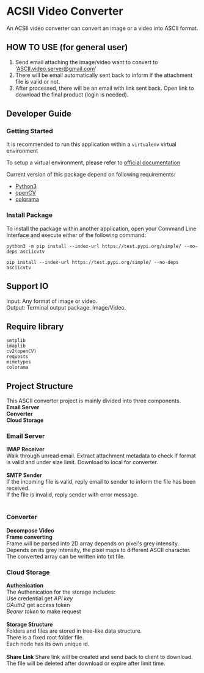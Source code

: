 # ACSII Video Converter

An ACSII video converter can convert an image or a video into ASCII format.<br>

## HOW TO USE (for general user)

1. Send email attaching the image/video want to convert to 'ASCII.video.server@gmail.com'<br>
2. There will be email automatically sent back to inform if the attachment file is valid or not.<br>
3. After processed, there will be an email with link sent back. Open link to download the final product (login is needed).<br>

## Developer Guide

### Getting Started

It is recommended to run this application within a `virtualenv` virtual environment

To setup a virtual environment, please refer to [official documentation](https://docs.python.org/3/library/venv.html)

Current version of this package depend on following requirements:

- [Python3](https://realpython.com/installing-python/)
- [openCV](https://pypi.org/project/opencv-python/)
- [colorama](https://pypi.org/project/colorama/)

### Install Package

To install the package within another application, open your Command Line Interface and execute either of the following command:

```
python3 -m pip install --index-url https://test.pypi.org/simple/ --no-deps asciicvtv

pip install --index-url https://test.pypi.org/simple/ --no-deps asciicvtv
```

## Support IO

Input: Any format of image or video.<br>
Output: Terminal output package. Image/Video.<br>

## Require library

`smtplib`<br>
`imaplib`<br>
`cv2(openCV)`<br>
`requests`<br>
`mimetypes`<br>
`colorama`<br>

## Project Structure

This ASCII converter project is mainly divided into three components.<br>
**Email Server**<br>
**Converter**<br>
**Cloud Storage**<br>

### Email Server

**IMAP Receiver**<br>
Walk through unread email. Extract attachment metadata to check if format is valid and under size limit. Download to local for converter. <br><br>
**SMTP Sender**<br>
If the incoming file is valid, reply email to sender to inform the file has been received.<br>
If the file is invalid, reply sender with error message.<br><br>

### Converter

**Decompose Video**<br>
**Frame converting**<br>
Frame will be parsed into 2D array depends on pixel's grey intensity.<br>
Depends on its grey intensity, the pixel maps to different ASCII character.<br>
The converted array can be written into txt file.

### Cloud Storage

**Authenication**<br>
The Authenication for the storage includes:<br>
Use credential get _API key_<br>
_OAuth2_ get access token <br>
_Bearer token_ to make request<br><br>
**Storage Structure**<br>
Folders and files are stored in tree-like data structure. <br>
There is a fixed root folder file. <br>
Each node has its own unique id. <br><br>
**Share Link**
Share link will be created and send back to client to download. <br>
The file will be deleted after download or expire after limit time. <br><br>
